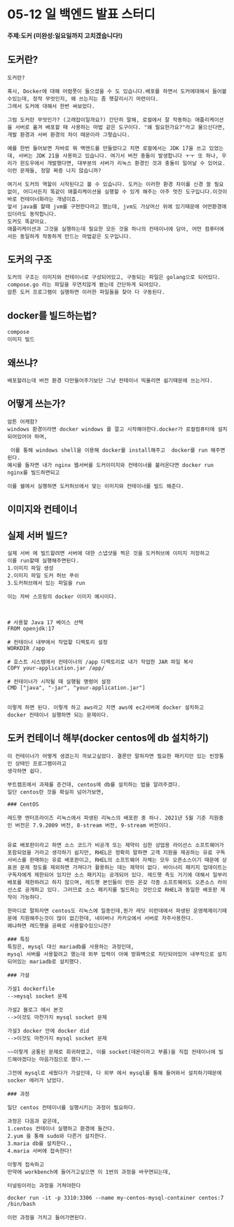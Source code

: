 # 05-12 일 백엔드 발표 스터디 


#### 주제:도커 (미완성:일요일까지 고치겠숩니다!)

## 도커란?
    도커란?

    혹시, Docker에 대해 어렴풋이 들으셨을 수 도 있습니다.배포를 하면서 도커에대해서 들어볼 수있는데, 정작 무엇인지, 왜 쓰는지는 좀 헷갈리시기 마련이다.
    그래서 도커에 대해서 한번 써보았다.

    그럼 도커란 무엇인가? (고래잡이일까요?) 간단히 말해, 로컬에서 잘 작동하는 애플리케이션을 서버로 옮겨 배포할 때 사용하는 마법 같은 도구이다. "왜 필요한가요?"라고 물으신다면, 개발 환경과 서버 환경의 차이 때문이라 그렇습니다.

    예를 한번 들어보면 자바로 뭐 백엔드를 만들었다고 치면 로컬에서는 JDK 17을 쓰고 있었는데, 서버는 JDK 21을 사용하고 있습니다. 여기서 버전 충돌이 발생합니다 ㅜㅜ 또 하나, 우리가 윈도우에서 개발했다면, 대부분의 서버가 리눅스 환경인 것과 충돌이 일어날 수 있어요. 이런 문제들, 정말 짜증 나지 않습니까?

    여기서 도커의 역할이 시작된다고 볼 수 있습니다. 도커는 이러한 환경 차이를 신경 쓸 필요 없이, 어디서든지 똑같이 애플리케이션을 실행할 수 있게 해주는 아주 멋진 도구입니다.이것이 바로 컨테이너화라는 개념이죠. 
    앞서 java를 할때 jvm를 구현한다라고 했는데, jvm도 가상머신 위에 있기때문에 어떤환경에 있더라도 동작합니다.
    도커도 똑같아요.
    애플리케이션과 그것을 실행하는데 필요한 모든 것을 하나의 컨테이너에 담아, 어떤 컴퓨터에서든 동일하게 작동하게 만드는 마법같은 도구입니다.

## 도커의 구조
    도커의 구조는 이미지와 컨테이너로 구성되어있고, 구동되는 파일은 golang으로 되어있다.
    compose.go 라는 파일을 우연치않게 봤는데 간단하게 되어있다.
    암튼 도커 프로그램이 실행하면 이러한 파일들을 찾아 다 구동된다.

## docker를 빌드하는법?
    compose
    이미지 빌드


## 왜쓰냐?
    배포할려는데 버전 환경 다만들어주기보단 그냥 컨테이너 띡올리면 쉽기때문에 쓰는거다.

## 어떻게 쓰는가?
    암튼 어캐함?
    windows 환경이라면 docker windows 를 깔고 시작해야한다.docker가 로컬컴퓨터에 설치되어있어야 하며,

     이를 통해 windows shell을 이용해 docker를 install해주고  docker를 run 해주면 된다.
    예시를 들자면 내가 nginx 웹서버를 도커이미지와 컨테이너를 불러온다면 docker run nginx를 빌드하면되고

    이를 쉘에서 실행하면 도커허브에서 맞는 이미지와 컨테이너를 빌드 해준다.




## 이미지와 컨테이너


## 실제 서버 빌드?
    실제 서버 에 빌드할려면 서버에 대한 스냅샷을 찍은 것을 도커허브에 이미지 저장하고 
    이를 run할때 실행해주면된다.
    1.이미지 파일 생성
    2.이미지 파일 도커 허브 푸쉬
    3.도커허브에서 있는 파일을 run

    이는 자바 스프링의 docker 이미지 예시이다.


   
    # 사용할 Java 17 베이스 선택 
    FROM openjdk:17

    # 컨테이너 내부에서 작업할 디렉토리 설정
    WORKDIR /app

    # 호스트 시스템에서 컨테이너의 /app 디렉토리로 내가 작업한 JAR 파일 복사
    COPY your-application.jar /app/

    # 컨테이너가 시작될 때 실행될 명령어 설정
    CMD ["java", "-jar", "your-application.jar"]


    이렇게 하면 된다. 이렇게 하고 aws라고 치면 aws에 ec2서버에 docker 설치하고 
    docker 컨테이너 실행하면 되는 문제이다.

## 도커 컨테이너 해부(docker centos에 db 설치하기)

    이 컨테이너가 어떻게 생겼는지 까보고싶었다. 결론만 말하자면 필요한 패키지만 있는 빈깡통인 상태인 프로그램이라고 
    생각하면 쉽다.

    부트캠프에서 과제를 준건데, centos에 db를 설치하는 법을 알려주겠다.
    일단 centos란 것을 확실히 넘어가보면,

    ### CentOS

    레드햇 엔터프라이즈 리눅스에서 파생된 리눅스의 배포판 중 하나. 2021년 5월 기준 지원중인 버전은 7.9.2009 버전, 8-stream 버전, 9-stream 버전이다.


    유료 배포판이라고 하면 소스 코드가 비공개 또는 제약이 심한 상업용 라이선스 소프트웨어가 포함되었을 거라고 생각하기 쉽지만, RHEL은 정확히 말하면 고객 지원을 제공하는 유료 구독 서비스를 판매하는 유료 배포판이고, RHEL의 소프트웨어 자체는 모두 오픈소스이기 때문에 상표권 문제 정도를 제외하면 가져다가 활용하는 데는 제약이 없다. 바이너리 패키지 업데이트는 구독자에게 제한되어 있지만 소스 패키지는 공개되어 있다. 레드햇 측도 거기에 대해서 일부러 배포를 제한하려고 하지 않으며, 레드햇 본인들이 만든 온갖 각종 소프트웨어도 오픈소스 라이선스로 공개하고 있다. 그러므로 소스 패키지를 빌드하는 것만으로 RHEL과 동일한 배포판 제작이 가능하다.

    한마디로 말하자면 centos도 리눅스에 일종인데,뭔가 레딧 이런데에서 파생된 운영체제이기때문에 지원해주는것이 많이 없긴한데, 네이버나 카카오에서 서버로 자주사용한다.
    왜냐하면 레드햇을 공짜로 사용할수있으니깐?

    ### 특징
    특징은, mysql 대신 mariadb를 사용하는 과정인데,
    mysql 서버를 사용할려고 했는데 외부 입력이 아예 방화벽으로 차단되어있어 내부적으로 설치되어있는 mariadb로 설치했다.

    ### 가설

    가설1 dockerfile
    -->mysql socket 문제

    가설2 블로그 에서 본것
    -->이것도 마찬가지 mysql socket 문제

    가설3 docker 안에 docker did
    -->이것도 마찬가지 mysql socket 문제

    ~~이렇게 공통된 문제로 회귀하였고, 이를 socket(데몬이라고 부름)을 직접 컨테이너에 빌드해야겠다는 마음가짐으로 했다.~~

    그전에 mysql로 세웠다가 가설인데, 다 외부 에서 mysql를 통해 들어와서 설치하기때문에 socker 에러가 났었다.

    ### 과정

    일단 centos 컨테이너를 실행시키는 과정이 필요하다.

    과정은 다음과 같은데,
    1.centos 컨테이너 실행하고 환경에 들간다.
    2.yum 을 통해 sudo와 다른거 설치한다.
    3.maria db를 설치한다.,
    4.maria 서버에 접속한다!

    이렇게 접속하고
    만약에 workbench에 들어가고싶으면 이 1번의 과정을 바꾸면되는데,

    터널링이라는 과정을 거쳐야한다

    docker run -it -p 3310:3306 --name my-centos-mysql-container centos:7 /bin/bash

    이런 과정을 거치고 들어가면된다.


